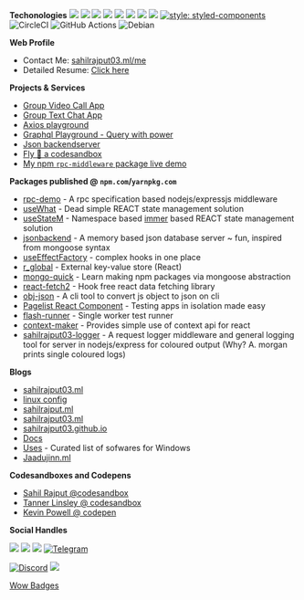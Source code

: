 **Techonologies**
<img src="https://img.shields.io/badge/react%20-%2320232a.svg?&style=for-the-badge&logo=react&logoColor=%2361DAFB"/> <img src="https://img.shields.io/badge/react_native%20-%2320232a.svg?&style=for-the-badge&logo=react&logoColor=%2361DAFB"/>
<img src="https://img.shields.io/badge/express.js%20-%23404d59.svg?&style=for-the-badge"/>
<img src="https://img.shields.io/badge/material%20ui%20-%230081CB.svg?&style=for-the-badge&logo=material-ui&logoColor=white"/>
<img src="https://img.shields.io/badge/git%20-%23F05033.svg?&style=for-the-badge&logo=git&logoColor=white"/>
<img src="https://img.shields.io/badge/vercel%20-%23000000.svg?&style=for-the-badge&logo=vercel&logoColor=white"/>
<img src ="https://img.shields.io/badge/MongoDB-%234ea94b.svg?&style=for-the-badge&logo=mongodb&logoColor=white"/>
<img src="https://img.shields.io/badge/docker%20-%230db7ed.svg?&style=for-the-badge&logo=docker&logoColor=white"/> [![style: styled-components](https://img.shields.io/badge/style-%F0%9F%92%85%20styled--components-orange.svg?colorB=daa357&colorA=db748e)](https://github.com/styled-components/styled-components)
<img alt="CircleCI" src="https://img.shields.io/badge/CIRCLECI%20-%23161616.svg?&style=for-the-badge&logo=circleci&logoColor=white"/>
<img alt="GitHub Actions" src="https://img.shields.io/badge/github%20actions%20-%232671E5.svg?&style=for-the-badge&logo=github%20actions&logoColor=white"/>
<img alt="Debian" src="https://img.shields.io/badge/Debian-D70A53?style=for-the-badge&logo=debian&logoColor=white" />

**Web Profile**

- Contact Me: <a href="https://sahilrajput03.ml/me/" target="_blank">sahilrajput03.ml/me</a>
- Detailed Resume: [Click here](https://github.com/sahilrajput03/my_bin/raw/master/resume/sahil-rajput_resume-linux-feb-2022.pdf)

**Projects & Services**

- <a href="https://letsjoin.ml/" target="_blank">Group Video Call App</a>
- <a href="https://elegant-chat-app.herokuapp.com" target="_blank">Group Text Chat App</a>
- <a href="http://axiosplayground.ml" target="_blank">Axios playground</a>
- <a href="https://abstraction.ml" target="_blank">Graphql Playground - Query with power</a>
- <a href="https://jsonbackendserver.herokuapp.com" target="_blank">Json backendserver</a>
- <a href="https://flycodesandbox.netlify.app" target="_blank">Fly 🚀︎ a codesandbox</a>
- <a href="https://rpc-demo.herokuapp.com/" target="_blank">My npm `rpc-middleware` package live demo </a>

**Packages published @ `npm.com`/`yarnpkg.com`**

- <a href="https://www.npmjs.com/package/rpc-middleware" target="_blank">rpc-demo</a> - A rpc specification based nodejs/expressjs middleware
- <a href="https://www.npmjs.com/package/usewhat" target="_blank">useWhat</a> - Dead simple REACT state management solution
- <a href="https://www.npmjs.com/package/usestatem" target="_blank">useStateM</a> - Namespace based [immer](https://immerjs.github.io/immer/) based REACT state management solution
- <a href="https://www.npmjs.com/package/jsonbackend" target="_blank">jsonbackend</a> - A memory based json database server ~ fun, inspired from mongoose syntax
- <a href="https://www.npmjs.com/package/useeffect-factory" target="_blank">useEffectFactory</a> - complex hooks in one place
- <a href="http://www.npmjs.org/package/r_global" target="_blank">r_global</a> - External key-value store (React)
- <a href="https://www.npmjs.com/package/mongo-quick" target="_blank">mongo-quick</a> - Learn making npm packages via mongoose abstraction
- <a href="https://www.npmjs.com/package/react-fetch2" target="_blank">react-fetch2</a> - Hook free react data fetching library
- <a href="https://www.npmjs.com/package/obj-json" target="_blank">obj-json</a> - A cli tool to convert js object to json on cli
- <a href="https://www.npmjs.com/package/pagelist-react" target="_blank">Pagelist React Component</a> - Testing apps in isolation made easy
- <a href="https://www.npmjs.com/package/flash-runner" target="_blank">flash-runner</a> - Single worker test runner
- <a href="https://www.npmjs.com/package/context-maker" target="_blank">context-maker</a> - Provides simple use of context api for react
- <a href="https://www.npmjs.com/package/sahilrajput03-logger" target="_blank">sahilrajput03-logger</a> - A request logger middleware and general logging tool for server in nodejs/express for coloured output (Why? A. morgan prints single coloured logs)


**Blogs**

- <a href="https://sahilrajput03.ml/" target="_blank">sahilrajput03.ml</a>
- <a href="https://github.com/sahilrajput03/config/" target="_blank">linux config</a>
- <a href="https://sahilrajput.ml" target="_blank">sahilrajput.ml</a>
- <a href="https://sahilrajput03.ml" target="_blank">sahilrajput03.ml</a>
- <a href="https://sahilrajput03.github.io/" target="_blank">sahilrajput03.github.io</a>
- <a href="https://sahilrajput03.github.io/docs" target="_blank">Docs</a>
- <a href="https://sahilrajput03.github.io/uses" target="_blank">Uses</a> - Curated list of sofwares for Windows
- <a href="https://jaadujinn.ml" target="_blank">Jaadujinn.ml</a>

**Codesandboxes and Codepens**

- <a href="https://codesandbox.io/u/sahilrajput03" target="_blank">Sahil Rajput @codesandbox</a>
- <a href="https://codesandbox.io/u/tannerlinsley/sandboxes" target="_blank">Tanner Linsley @ codesandbox</a>
- <a href="https://codepen.io/kevinpowell" target="_blank">Kevin Powell @ codepen</a>

**Social Handles**

<a href="https://www.linkedin.com/in/sahilrajput03/" target="_blank"><img src="https://img.shields.io/badge/linkedin%20-%230077B5.svg?&style=for-the-badge&logo=linkedin&logoColor=white"/></a>
<a href="https://twitter.com/freakstarrocks" target="_blank"><img src="https://img.shields.io/badge/@freakstarrocks%20-%231DA1F2.svg?&style=for-the-badge&logo=Twitter&logoColor=white"/></a>
<a href="https://github.com/sahilrajput03" target="_blank"><img src="https://img.shields.io/badge/github%20-%23121011.svg?&style=for-the-badge&logo=github&logoColor=white"/></a>
<a href="https://t.me/sahilrajput03" target="_blank"><img alt="Telegram" src="https://img.shields.io/badge/Telegram-2CA5E0?style=for-the-badge&logo=telegram&logoColor=white" /></a>

<a href="#" target="_blank"><img alt="Discord" src="https://img.shields.io/badge/sahilrajput03%234631%20-%237289DA.svg?&style=for-the-badge&logo=discord&logoColor=white" /></a>
<a href="https://www.youtube.com/user/sahilrajputfreakstar/playlists" target="_blank"><img src="https://img.shields.io/badge/sahilrajputfreakstar%20-%23FF0000.svg?&style=for-the-badge&logo=YouTube&logoColor=white"/> </a>

<a href="https://github.com/Ileriayo/markdown-badges" target="_blank">Wow Badges</a>
